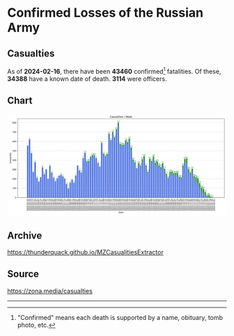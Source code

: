 
# Confirmed Losses of the Russian Army

## Casualties

As of **2024-02-16**, there have been **43460** confirmed[^1] fatalities.
Of these, **34388** have a known date of death.
**3114** were officers.

## Chart

![7-Day Intervals Bar Chart](./docs/7days.svg)

## Archive

https://thunderquack.github.io/MZCasualitiesExtractor

## Source

https://zona.media/casualties

---

[^1]: "Confirmed" means each death is supported by a name, obituary, tomb photo, etc.
